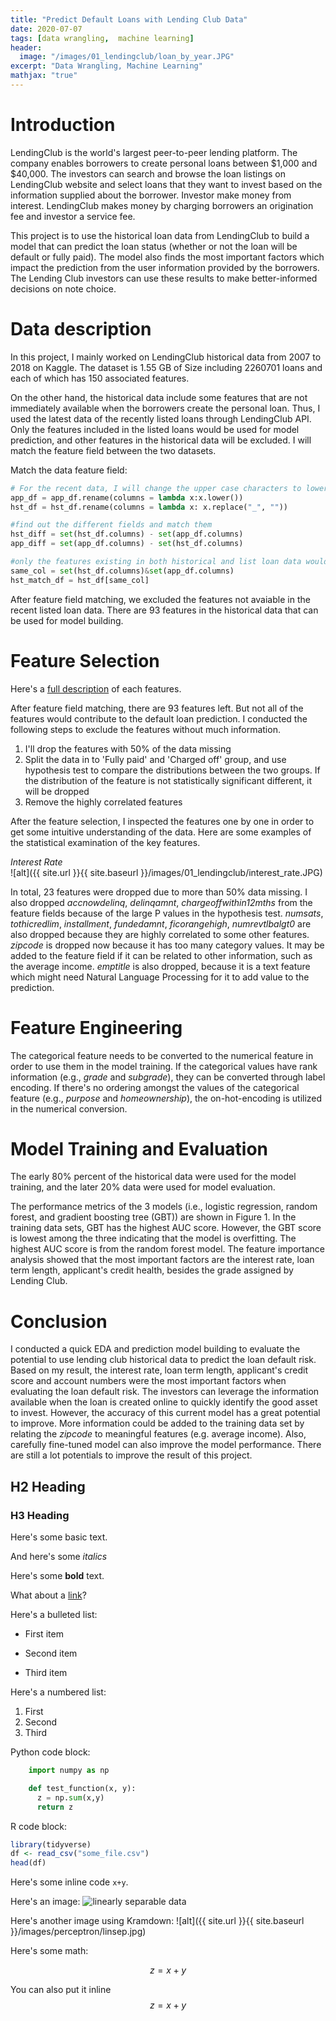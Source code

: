```yaml
---
title: "Predict Default Loans with Lending Club Data"
date: 2020-07-07
tags: [data wrangling,  machine learning]
header:
  image: "/images/01_lendingclub/loan_by_year.JPG"
excerpt: "Data Wrangling, Machine Learning"
mathjax: "true"
---
```


# Introduction
LendingClub is the world's largest peer-to-peer lending platform. The company enables borrowers to create personal loans between $1,000 and $40,000. The investors can search and browse the loan listings on LendingClub website and select loans that they want to invest based on the information supplied about the borrower. Investor make money from interest. LendingClub makes money by charging borrowers an origination fee and investor a service fee.

This project is to use the historical loan data from LendingClub to build a model that can predict the loan status (whether or not the loan will be default or fully paid). The model also finds the most important factors which impact the prediction from the user information provided by the borrowers. The Lending Club investors can use these results to make better-informed decisions on note choice.

# Data description
In this project, I mainly worked on LendingClub historical data from 2007 to 2018 on Kaggle. The dataset is 1.55 GB of Size including 2260701 loans and each of which has 150 associated features.

On the other hand, the historical data include some features that are not immediately available when the borrowers create the personal loan. Thus, I used the latest data of the recently listed loans through LendingClub API. Only the features included in the listed loans would be used for model prediction, and other features in the historical data will be excluded. I will match the feature field between the two datasets.

Match the data feature field:
```python
# For the recent data, I will change the upper case characters to lower characters. For the historical data, I'll remove the underscore '_' from the feature names.
app_df = app_df.rename(columns = lambda x:x.lower())
hst_df = hst_df.rename(columns = lambda x: x.replace("_", ""))

#find out the different fields and match them
hst_diff = set(hst_df.columns) - set(app_df.columns)
app_diff = set(app_df.columns) - set(hst_df.columns)

#only the features existing in both historical and list loan data would be Used
same_col = set(hst_df.columns)&set(app_df.columns)
hst_match_df = hst_df[same_col]
```
After feature field matching, we excluded the features not avaiable in the recent listed loan data. There are 93 features in the historical data that can be used for model building.

# Feature Selection
Here's a [full description](http://rstudio-pubs-static.s3.amazonaws.com/290261_676d9bb194ae4c9882f599e7c0a808f2.html) of each features.

After feature field matching, there are 93 features left. But not all of the features would contribute to the default loan prediction. I conducted the following steps to exclude the features without much information.
1. I'll drop the features with 50% of the data missing
2. Split the data in to 'Fully paid' and 'Charged off' group, and use hypothesis test to compare the distributions between the two groups. If the distribution of the feature is not statistically significant different, it will be dropped
3. Remove the highly correlated features

After the feature selection, I inspected the features one by one in order to get some intuitive understanding of the data. Here are some examples of the statistical examination of the key features.

*Interest Rate* <br>
![alt]({{ site.url }}{{ site.baseurl }}/images/01_lendingclub/interest_rate.JPG)

In total, 23 features were dropped due to more than 50% data missing. I also dropped *accnowdelinq*, *delinqamnt*, *chargeoffwithin12mths* from the feature fields because of the large P values in the hypothesis test. *numsats*, *tothicredlim*, *installment*, *fundedamnt*, *ficorangehigh*, *numrevtlbalgt0* are also dropped because they are highly correlated to some other features. *zipcode* is dropped now because it has too many category values. It may be added to the feature field if it can be related to other information, such as the average income. *emptitle* is also dropped, because it is a text feature which might need Natural Language Processing for it to add value to the prediction.

# Feature Engineering
The categorical feature needs to be converted to the numerical feature in order to use them in the model training. If the categorical values have rank information (e.g., *grade* and *subgrade*), they can be converted through label encoding. If there's no ordering amongst the values of the categorical feature (e.g., *purpose* and *homeownership*), the on-hot-encoding is utilized in the numerical conversion.

# Model Training and Evaluation
The early 80% percent of the historical data were used for the model training, and the later 20% data were used for model evaluation.

The performance metrics of the 3 models (i.e., logistic regression, random forest, and gradient boosting tree (GBT)) are shown in Figure 1. In the training data sets, GBT has the highest AUC score. However, the GBT score is lowest among the three indicating that the model is overfitting. The highest AUC score is from the random forest model. The feature importance analysis showed that the most important factors are the interest rate, loan term length, applicant's credit health, besides the grade assigned by Lending Club.

# Conclusion
I conducted a quick EDA and prediction model building to evaluate the potential to use lending club historical data to predict the loan default risk. Based on my result, the interest rate, loan term length, applicant's credit score and account numbers were the most important factors when evaluating the loan default risk. The investors can leverage the information available when the loan is created online to quickly identify the good asset to invest. However, the accuracy of this current model has a great potential to improve. More information could be added to the training data set by relating the *zipcode* to meaningful features (e.g. average income). Also, carefully fine-tuned model can also improve the model performance. There are still a lot potentials to improve the result of this project.




## H2 Heading

### H3 Heading

Here's some basic text.

And here's some *italics*

Here's some **bold** text.

What about a [link](https://github.com/dataoptimal)?

Here's a bulleted list:
* First item
+ Second item
- Third item

Here's a numbered list:
1. First
2. Second
3. Third

Python code block:
```python
    import numpy as np

    def test_function(x, y):
      z = np.sum(x,y)
      return z
```

R code block:
```r
library(tidyverse)
df <- read_csv("some_file.csv")
head(df)
```

Here's some inline code `x+y`.

Here's an image:
<img src="{{ site.url }}{{ site.baseurl }}/images/perceptron/linsep.jpg" alt="linearly separable data">

Here's another image using Kramdown:
![alt]({{ site.url }}{{ site.baseurl }}/images/perceptron/linsep.jpg)

Here's some math:

$$z=x+y$$

You can also put it inline $$z=x+y$$
